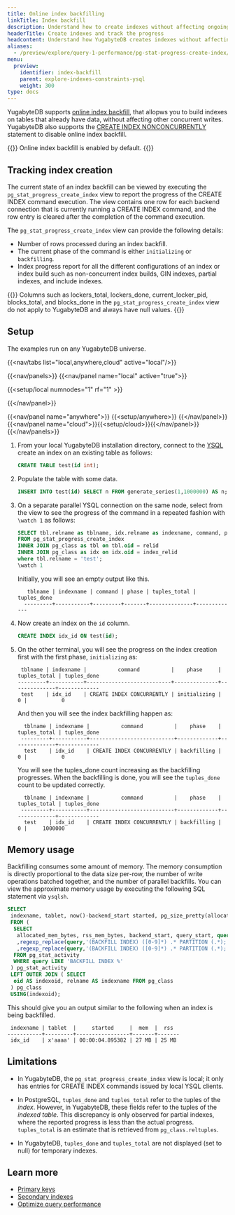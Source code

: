```yaml
---
title: Online index backfilling
linkTitle: Index backfill
description: Understand how to create indexes without affecting ongoing queries
headerTitle: Create indexes and track the progress
headcontent: Understand how YugabyteDB creates indexes without affecting ongoing queries
aliases:
  - /preview/explore/query-1-performance/pg-stat-progress-create-index/
menu:
  preview:
    identifier: index-backfill
    parent: explore-indexes-constraints-ysql
    weight: 300
type: docs
---
```


YugabyteDB supports [online index backfill](https://github.com/yugabyte/yugabyte-db/blob/master/architecture/design/online-index-backfill.md), that allopws you to build indexes on tables that already have data, without affecting other concurrent writes. YugabyteDB also supports the [CREATE INDEX NONCONCURRENTLY](../../../../api/ysql/the-sql-language/statements/ddl_create_index/#nonconcurrently) statement to disable online index backfill.

{{<note>}}
Online index backfill is enabled by default.
{{</note>}}

## Tracking index creation

The current state of an index backfill can be viewed by executing the `pg_stat_progress_create_index` view to report the progress of the CREATE INDEX command execution. The view contains one row for each backend connection that is currently running a CREATE INDEX command, and the row entry is cleared after the completion of the command execution.

The `pg_stat_progress_create_index` view can provide the following details:

- Number of rows processed during an index backfill.
- The current phase of the command is either `initializing` or `backfilling`.
- Index progress report for all the different configurations of an index or index build such as non-concurrent index builds, GIN indexes, partial indexes, and include indexes.

{{<note>}}
Columns such as lockers_total, lockers_done, current_locker_pid, blocks_total, and blocks_done in the `pg_stat_progress_create_index` view do not apply to YugabyteDB and always have null values.
{{</note>}}

## Setup

The examples run on any YugabyteDB universe.

<!-- begin: nav tabs -->
{{<nav/tabs list="local,anywhere,cloud" active="local"/>}}

{{<nav/panels>}}
{{<nav/panel name="local" active="true">}}
<!-- local cluster setup instructions -->
{{<setup/local numnodes="1" rf="1" >}}

{{</nav/panel>}}

{{<nav/panel name="anywhere">}} {{<setup/anywhere>}} {{</nav/panel>}}
{{<nav/panel name="cloud">}}{{<setup/cloud>}}{{</nav/panel>}}
{{</nav/panels>}}
<!-- end: nav tabs -->

1. From your local YugabyteDB installation directory, connect to the [YSQL](../../../../api/ysqlsh) create an index on an existing table as follows:

    ```sql
    CREATE TABLE test(id int);
    ```

1. Populate the table with some data.

    ```sql
    INSERT INTO test(id) SELECT n FROM generate_series(1,1000000) AS n;
    ```

1. On a separate parallel YSQL connection on the same node, select from the view to see the progress of the command in a repeated fashion with `\watch 1` as follows:

    ```sql
    SELECT tbl.relname as tblname, idx.relname as indexname, command, phase, tuples_total, tuples_done
    FROM pg_stat_progress_create_index
    INNER JOIN pg_class as tbl on tbl.oid = relid
    INNER JOIN pg_class as idx on idx.oid = index_relid
    where tbl.relname = 'test';
    \watch 1
    ```

    Initially, you will see an empty output like this.

    ```output
       tblname | indexname | command | phase | tuples_total | tuples_done
      ---------+-----------+---------+-------+--------------+-------------
    ```

1. Now create an index on the `id` column.

    ```sql
    CREATE INDEX idx_id ON test(id);
    ```

1. On the other terminal, you will see the progress on the index creation first with the first phase, `initializing` as:

    ```tablegen
     tblname | indexname |          command          |    phase     | tuples_total | tuples_done
    ---------+-----------+---------------------------+--------------+--------------+-------------
     test    | idx_id    | CREATE INDEX CONCURRENTLY | initializing |            0 |           0
    ```

    And then you will see the index backfilling happen as:

    ```tablegen
      tblname | indexname |          command          |    phase    | tuples_total | tuples_done
     ---------+-----------+---------------------------+-------------+--------------+-------------
      test    | idx_id    | CREATE INDEX CONCURRENTLY | backfilling |            0 |           0
    ```

    You will see the tuples_done count increasing as the backfilling progresses. When the backfilling is done, you will see the `tuples_done` count to be updated correctly.

    ```tablegen
      tblname | indexname |          command          |    phase    | tuples_total | tuples_done
     ---------+-----------+---------------------------+-------------+--------------+-------------
      test    | idx_id    | CREATE INDEX CONCURRENTLY | backfilling |            0 |     1000000
    ```

## Memory usage

Backfilling consumes some amount of memory. The memory consumption is directly proportional to the data size per-row, the number of write operations batched together, and the number of parallel backfills. You can view the approximate memory usage by executing the following SQL statement via `ysqlsh`.

```sql
SELECT
 indexname, tablet, now()-backend_start started, pg_size_pretty(allocated_mem_bytes) mem, pg_size_pretty(rss_mem_bytes) rss
 FROM (
  SELECT
   allocated_mem_bytes, rss_mem_bytes, backend_start, query_start, query
   ,regexp_replace(query,'(BACKFILL INDEX) ([0-9]*) .* PARTITION (.*);','\2')::oid  AS indexoid
   ,regexp_replace(query,'(BACKFILL INDEX) ([0-9]*) .* PARTITION (.*);','\3')::text AS tablet
  FROM pg_stat_activity
  WHERE query LIKE 'BACKFILL INDEX %'
 ) pg_stat_activity
 LEFT OUTER JOIN ( SELECT
  oid AS indexoid, relname AS indexname FROM pg_class
 ) pg_class
 USING(indexoid);
```

This should give you an output similar to the following when an index is being backfilled.

```tablegen
 indexname | tablet  |     started     |  mem  |  rss
-----------+---------+-----------------+-------+-------
 idx_id    | x'aaaa' | 00:00:04.895382 | 27 MB | 25 MB
```

## Limitations

- In YugabyteDB, the `pg_stat_progress_create_index` view is local; it only has entries for CREATE INDEX commands issued by local YSQL clients.

- In PostgreSQL, `tuples_done` and `tuples_total` refer to the tuples of the _index_. However, in YugabyteDB, these fields refer to the tuples of the _indexed table_. This discrepancy is only observed for partial indexes, where the reported progress is less than the actual progress. `tuples_total` is an estimate that is retrieved from `pg_class.reltuples`.

- In YugabyteDB, `tuples_done` and `tuples_total` are not displayed (set to null) for temporary indexes.

## Learn more

- [Primary keys](../primary-key-ysql/)
- [Secondary indexes](../secondary-indexes-ysql)
- [Optimize query performance](../../../query-1-performance)
